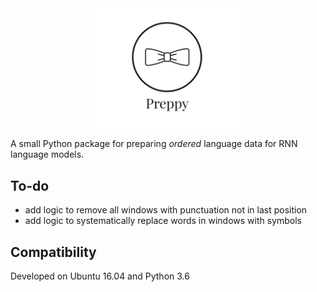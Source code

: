 <div align="center">
 <img src="images/logo.png" width="250"> 
</div>

A small Python package for preparing *ordered* language data for RNN language models.


## To-do

* add logic to remove all windows with punctuation not in last position
* add logic to systematically replace words in windows with symbols

## Compatibility

Developed on Ubuntu 16.04 and Python 3.6
